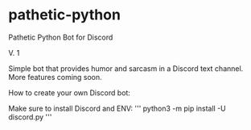 # pathetic-python
Pathetic Python Bot for Discord

V. 1

Simple bot that provides humor and sarcasm in a Discord text channel.
More features coming soon. 

How to create your own Discord bot: 

Make sure to install Discord and ENV:
'''
python3 -m pip install -U discord.py
'''
